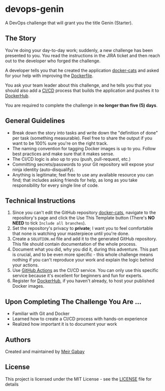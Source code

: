 # devops-genin

A DevOps challenge that will grant you the title Genin (Starter).

## The Story

You're doing your day-to-day work; suddenly, a new challenge has been presented to you. You read the instructions in the JIRA ticket and then reach out to the developer who forged the challenge.

A developer tells you that he created the application [docker-cats](https://github.com/unfor19/docker-cats) and asked for your help with improving the [Dockerfile](https://docs.docker.com/engine/reference/builder/).

You ask your team leader about this challenge, and he tells you that you should also add a [CI/CD](https://docs.github.com/en/actions/guides/about-continuous-integration) process that builds the application and pushes it to [DockerHub](https://hub.docker.com/).

You are required to complete the challenge in **no longer than five (5) days**.

## General Guidelines

- Break down the story into tasks and write down the "definition of done" per task (something measurable). Feel free to share the output if you want to be 100% sure you're on the right track.
- The naming convention for tagging Docker images is up to you. Follow best practices and make sure that it makes sense.
- The CI/CD logic is also up to you (push, pull-request, etc.)
- Committing secrets/passwords to your Git repository will expose your ninja identity (auto-disqualify).
- Anything is legitimate; feel free to use any available resource you can find; that includes asking friends for help, as long as you take responsibility for every single line of code.

## Technical Instructions

1. Since you can't edit the GitHub repository [docker-cats](https://github.com/unfor19/docker-cats), navigate to the repository's page and click the Use This Template button (There's **NO NEED** to tick `Include all branches`).
1. Set the repository's privacy to **private**; I want you to feel comfortable that none is watching your masterpiece until you're done.
1. Create a `SOLUTION.md` file and add it to the generated GitHub repository. This file should contain documentation of the whole process.
1. Document what you did, why you did it, during this adventure. This part is crucial, and to be even more specific - this whole challenge means nothing if you can't reproduce your work and explain the logic behind your actions.
1. Use [GitHub Actions](https://github.com/features/actions) as the CI/CD service. You can only use this specific service because it's excellent for beginners and fun for experts.
1. Register for [DockerHub](https://hub.docker.com/), if you haven't already, to host your published Docker images.

## Upon Completing The Challenge You Are ...

- Familiar with Git and Docker
- Learned how to create a CI/CD process with hands-on experience
- Realized how important it is to document your work

## Authors

Created and maintained by [Meir Gabay](https://github.com/unfor19)

## License

This project is licensed under the MIT License - see the [LICENSE](https://github.com/unfor19/devops-genin/blob/master/LICENSE) file for details
